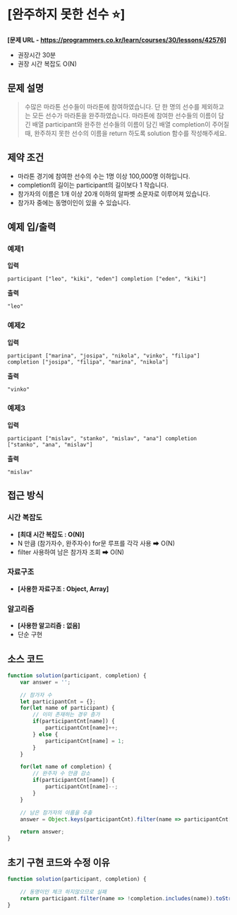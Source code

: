 # [완주하지 못한 선수 ⭐]

**[문제 URL - https://programmers.co.kr/learn/courses/30/lessons/42576]**

- 권장시간 30분
- 권장 시간 복잡도 O(N)

## 문제 설명

> 수많은 마라톤 선수들이 마라톤에 참여하였습니다. 단 한 명의 선수를 제외하고는 모든 선수가 마라톤을 완주하였습니다.
마라톤에 참여한 선수들의 이름이 담긴 배열 participant와 완주한 선수들의 이름이 담긴 배열 completion이 주어질 때, 완주하지 못한 선수의 이름을 return 하도록 solution 함수를 작성해주세요.

## 제약 조건

- 마라톤 경기에 참여한 선수의 수는 1명 이상 100,000명 이하입니다.
- completion의 길이는 participant의 길이보다 1 작습니다.
- 참가자의 이름은 1개 이상 20개 이하의 알파벳 소문자로 이루어져 있습니다.
- 참가자 중에는 동명이인이 있을 수 있습니다.

## 예제 입/출력

### 예제1

**입력**

``
participant ["leo", "kiki", "eden"]
completion ["eden", "kiki"]
``

**출력**

``
"leo"
``

### 예제2

**입력**

``
participant ["marina", "josipa", "nikola", "vinko", "filipa"]
completion ["josipa", "filipa", "marina", "nikola"]
``

**출력**

``
"vinko"
``

### 예제3

**입력**

``
participant ["mislav", "stanko", "mislav", "ana"]
completion ["stanko", "ana", "mislav"]
``

**출력**

``
"mislav"
``

## 접근 방식

### 시간 복잡도

- **[최대 시간 복잡도 : O(N)]**
- N 만큼 (참가자수, 완주자수) for문 루프를 각각 사용 ➡ O(N)
- filter 사용하여 남은 참가자 조회 ➡ O(N)

### 자료구조

- **[사용한 자료구조 : Object, Array]**

### 알고리즘

- **[사용한 알고리즘 : 없음]**
- 단순 구현

## 소스 코드

```javascript
function solution(participant, completion) {
    var answer = '';

    // 참가자 수
    let participantCnt = {};
    for(let name of participant) {
        // 이미 존재하는 경우 증가
        if(participantCnt[name]) {
            participantCnt[name]++;
        } else {
            participantCnt[name] = 1;
        }
    }

    for(let name of completion) {
        // 완주자 수 만큼 감소
        if(participantCnt[name]) {
            participantCnt[name]--;
        }
    }

    // 남은 참가자의 이름을 추출
    answer = Object.keys(participantCnt).filter(name => participantCnt[name] > 0).toString();

    return answer;
}
```

## 초기 구현 코드와 수정 이유
```javascript
function solution(participant, completion) {

    // 동명이인 체크 하지않으므로 실패
    return participant.filter(name => !completion.includes(name)).toString();
}
```